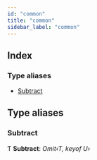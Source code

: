 ```yaml
---
id: "common"
title: "common"
sidebar_label: "common"
---
```


## Index

### Type aliases

* [Subtract](common.md#subtract)

## Type aliases

###  Subtract

Ƭ **Subtract**: *Omit‹T, keyof U›*
